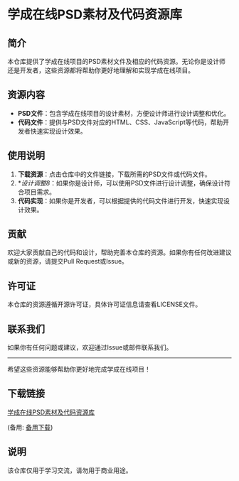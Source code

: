 # 学成在线PSD素材及代码资源库

## 简介
本仓库提供了学成在线项目的PSD素材文件及相应的代码资源。无论你是设计师还是开发者，这些资源都将帮助你更好地理解和实现学成在线项目。

## 资源内容
- **PSD文件**：包含学成在线项目的设计素材，方便设计师进行设计调整和优化。
- **代码文件**：提供与PSD文件对应的HTML、CSS、JavaScript等代码，帮助开发者快速实现设计效果。

## 使用说明
1. **下载资源**：点击仓库中的文件链接，下载所需的PSD文件或代码文件。
2. **设计调整8*：如果你是设计师，可以使用PSD文件进行设计调整，确保设计符合项目需求。
3. **代码实现**：如果你是开发者，可以根据提供的代码文件进行开发，快速实现设计效果。

## 贡献
欢迎大家贡献自己的代码和设计，帮助完善本仓库的资源。如果你有任何改进建议或新的资源，请提交Pull Request或Issue。

## 许可证
本仓库的资源遵循开源许可证，具体许可证信息请查看LICENSE文件。

## 联系我们
如果你有任何问题或建议，欢迎通过Issue或邮件联系我们。

---

希望这些资源能够帮助你更好地完成学成在线项目！

## 下载链接
[学成在线PSD素材及代码资源库](https://pan.quark.cn/s/0065f09b6cb4) 

(备用: [备用下载](https://pan.baidu.com/s/1gTpVTTXlP3XZb63y5hWGww?pwd=1234))

## 说明

该仓库仅用于学习交流，请勿用于商业用途。
